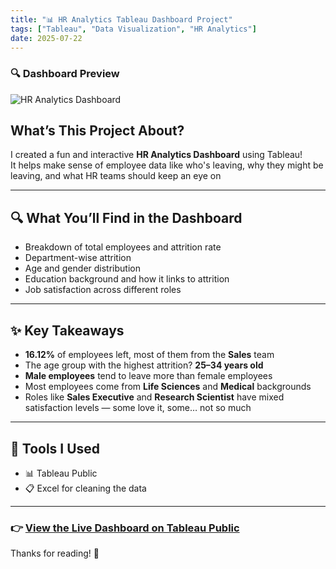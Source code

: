 ```yaml
---
title: "📊 HR Analytics Tableau Dashboard Project"
tags: ["Tableau", "Data Visualization", "HR Analytics"]
date: 2025-07-22
---
```

### 🔍 Dashboard Preview

![HR Analytics Dashboard](/images/hr-analytics-dashboard.png)


## What’s This Project About?

I created a fun and interactive **HR Analytics Dashboard** using Tableau!  
It helps make sense of employee data like who's leaving, why they might be leaving, and what HR teams should keep an eye on

---

## 🔍 What You’ll Find in the Dashboard

- Breakdown of total employees and attrition rate  
- Department-wise attrition 
- Age and gender distribution  
- Education background and how it links to attrition  
- Job satisfaction across different roles  

---

## ✨ Key Takeaways

- **16.12%** of employees left, most of them from the **Sales** team  
- The age group with the highest attrition? **25–34 years old**  
- **Male employees** tend to leave more than female employees  
- Most employees come from **Life Sciences** and **Medical** backgrounds  
- Roles like **Sales Executive** and **Research Scientist** have mixed satisfaction levels — some love it, some… not so much  

---

## 🧰 Tools I Used

- 📊 Tableau Public  
- 📋 Excel for cleaning the data

---

### 👉 [**View the Live Dashboard on Tableau Public**](https://public.tableau.com/app/profile/may.phyu/viz/HRAnalyticsDashboardbyMay/HRAnalyticsDashboard)

Thanks for reading! 💙  
